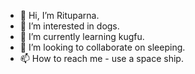 - 👋 Hi, I’m Rituparna.
- 👀 I’m interested in dogs.
- 🌱 I’m currently learning kugfu.
- 💞️ I’m looking to collaborate on sleeping.
- 📫 How to reach me - use a space ship.
